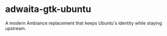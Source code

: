 # adwaita-gtk-ubuntu
A modern Ambiance replacement that keeps Ubuntu's identity while staying upstream.
